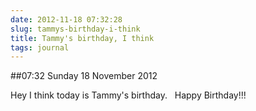 ```yaml
---
date: 2012-11-18 07:32:28
slug: tammys-birthday-i-think
title: Tammy's birthday, I think
tags: journal
---
```


##07:32 Sunday 18 November 2012

Hey I think today is Tammy's birthday.   Happy Birthday!!!
